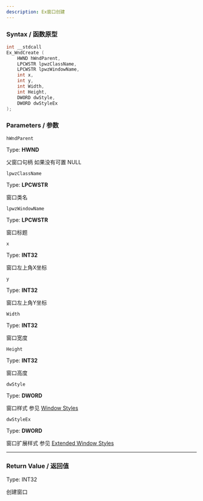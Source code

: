 ```yaml
---
description: Ex窗口创建
---
```


### Syntax / 函数原型

```C++
int __stdcall 
Ex_WndCreate (
    HWND hWndParent,
    LPCWSTR lpwzClassName,
    LPCWSTR lpwzWindowName,
    int x,
    int y,
    int Width,
    int Height,
    DWORD dwStyle,
    DWORD dwStyleEx
);
```


### Parameters / 参数

`hWndParent`

Type: **HWND**

父窗口句柄 如果没有可置 NULL

`lpwzClassName`

Type: **LPCWSTR**

窗口类名

`lpwzWindowName`

Type: **LPCWSTR**

窗口标题

`x`

Type: **INT32**

窗口左上角X坐标

`y`

Type: **INT32**

窗口左上角Y坐标

`Width`

Type: **INT32**

窗口宽度

`Height`

Type: **INT32**

窗口高度

`dwStyle`

Type: **DWORD**

窗口样式 参见  [Window Styles](https://docs.microsoft.com/en-us/windows/win32/winmsg/window-styles)

`dwStyleEx`

Type: **DWORD**

窗口扩展样式 参见  [Extended Window Styles](https://docs.microsoft.com/en-us/windows/win32/winmsg/extended-window-styles)

---

### Return Value / 返回值

Type: INT32

创建窗口